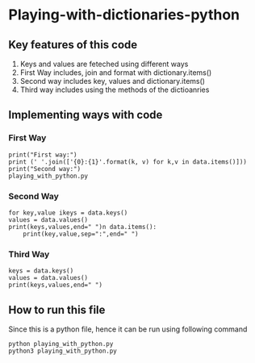 # Playing-with-dictionaries-python
## Key features of this code
<ol>
  <li>Keys and values are feteched using different ways</li>
  <li> First Way includes, join and format with dictionary.items()</li>
  <li> Second way includes key, values and dictionary.items()</li>
  <li> Third way includes using the methods of the dictioanries</li>
</ol>

## Implementing ways with code

### First Way
```
print("First way:")
print (' '.join(['{0}:{1}'.format(k, v) for k,v in data.items()]))
print("Second way:")
playing_with_python.py
```
### Second Way
```
for key,value ikeys = data.keys()
values = data.values()
print(keys,values,end=" ")n data.items():
    print(key,value,sep=":",end=" ")
```

### Third Way
```
keys = data.keys()
values = data.values()
print(keys,values,end=" ")
```

## How to run this file

Since this is a python file, hence it can be run using following command

```
python playing_with_python.py
python3 playing_with_python.py
```

